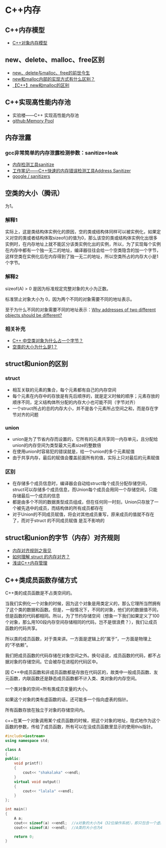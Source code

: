 # C++内存
## C++内存模型
- [C++对象内存模型](https://tangocc.github.io/2018/03/20/cpp-class-memory-struct/)

## new、delete、malloc、free区别
- [new、delete与malloc、free的前世今生](https://zhuanlan.zhihu.com/p/120901291)
- [new和malloc内部的实现方式有什么区别？](https://www.zhihu.com/question/30115922)
- [【C++】new和malloc的区别](https://zhuanlan.zhihu.com/p/47089696)


## C++实现高性能内存池
- 实验楼——C++ 实现高性能内存池
- [github:Memory Pool](https://github.com/cacay/MemoryPool)

## 内存泄露
### gcc非常简单的内存泄露检测参数：sanitize=leak
- [内存检测工具sanitize](https://blog.csdn.net/xxb249/article/details/90764921)
- [工作笔记——C++快速的内存错误检测工具Address Sanitizer](https://zhuanlan.zhihu.com/p/103966527)
- [google / sanitizers](https://github.com/google/sanitizers/wiki)

## 空类的大小（腾讯）
为1。
### 解释1
实际上，这是类结构体实例化的原因，空的类或结构体同样可以被实例化，如果定义对空的类或者结构体取sizeof()的值为0，那么该空的类或结构体实例化出很多实例时，在内存地址上就不能区分该类实例化出的实例，所以，为了实现每个实例在内存中都有一个独一无二的地址，编译器往往会给一个空类隐含的加一个字节，这样空类在实例化后在内存得到了独一无二的地址，所以空类所占的内存大小是1个字节。  

### 解释2
sizeof(A) > 0 是因为标准规定完整对象的大小为正数。  

标准禁止对象大小为 0，因为两个不同的对象需要不同的地址表示。  

至于为什么不同的对象需要不同的地址表示：[Why addresses of two different objects should be different?](https://stackoverflow.com/questions/4970891/why-addresses-of-two-different-objects-should-be-different)  

### 相关补充
- [C++ 中空类对象为什么占一个字节？](https://www.zhihu.com/question/28051209)
- [空类的大小为什么是1？](https://www.zhihu.com/question/266041176)

## struct和union的区别
### struct
- 相互关联的元素的集合，每个元素都有自己的内存空间
- 每个元素在内存中的存放是有先后顺序的，就是定义时候的顺序；元素存放的顺序不同，定义结构体所分配的内存大小也可能不同（字节对齐）
- 一个struct所占的总的内存大小，并不是各个元素所占空间之和，而是存在字节对齐的问题

### union
- union是为了节省内存而设置的，它所有的元素共享同一内存单元，且分配给union的内存空间为类型最大元素size的整数倍 
- 在使用union时容易犯的错误就是，给一个union的多个元素赋值
- 由于共享内存，最后的赋值会覆盖前面所有的值，实际上只对最后的元素赋值

### 区别
- 在存储多个成员信息时，编译器会自动给struct每个成员分配存储空间，struct可以存储多个成员信息，而Union每个成员会用同一个存储空间，只能存储最后一个成员的信息
- 都是由多个不同的数据类型成员组成，但在任何同一时刻，Union只存放了一个被先选中的成员，而结构体的所有成员都存在
- 对于Union的不同成员赋值，将会对其他成员重写，原来成员的值就不存在了，而对于struct 的不同成员赋值 是互不影响的

## struct和union的字节（内存）对齐规则
- [内存对齐规则之我见](https://levphy.github.io/2017/03/23/memory-alignment.html)
- [如何理解 struct 的内存对齐？](https://www.zhihu.com/question/27862634)
- [浅谈C++内存管理](https://zhuanlan.zhihu.com/p/51855842)

## C++类成员函数存储方式
C++类的成员函数是不占类空间的。  

当我们实例化一个对象的时候，因为这个对象是用类定义的，那么它理所当然拥有了这个类的数据和函数。但是，一般情况下，不同的对象，他们的的数据值不同，但是函数的代码都相同。所以，为了节约存储空间（想象一下我们如果定义了100个对象，那么用100段内存空间存储相同的代码，岂不是很浪费？），我们让成员函数的代码共享。  

所以类的成员函数，对于类来讲。一方面是逻辑上的“属于”，一方面是物理上的“不依赖”。  

我们把成员函数的代码存储在对象空间之外。换句话说，成员函数的代码，都不占据对象的存储空间。它会被存在进程的代码区中。  

因 C++中成员函数和非成员函数都是存放在代码区的，故类中一般成员函数、友元函数，内联函数还是静态成员函数都不计入类、类对象的内存空间。  

一个类对象的空间=所有类成员变量的大小。  

如果这个对象的类有虚函数的话，还可能多一个指向虚表的指针。  

所有函数存放在独立于对象的存储空间内。  

c++在某一个对象调用某个成员函数的时候，把这个对象的地址，隐式地作为这个函数的参数，传给了成员函数，所有可以在没成员函数里显示的使用this指针。  

```CPP
#include<iostream>
using namespace std;

class A
{
public:
    void printf()
    {
        cout<< "shakalaka" <<endl;
    }
    virtual void output()
    {
        cout<< "lalala" <<endl;
    }
};

int main()
{
    A a;
    cout<< sizeof(a) <<endl;  //a对象的大小为4（32位操作系统），即只包含一个虚函数指针
    cout<< sizeof(A) <<endl;  //A类的大小也为4

    return 0;
}
```
